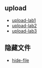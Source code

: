 
## upload
- [upload-lab1](http://fsaddfs.github.io/upload-lab1.html)
- [upload-lab2](http://fsaddfs.github.io/upload-lab2.html)
- [upload-lab3](http://fsaddfs.github.io/upload-lab3.html)
## 隐藏文件
- [hide-file](http://fsaddfs.github.io/hide-file.html)
